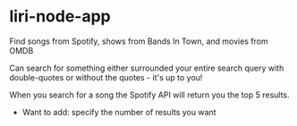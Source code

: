 # liri-node-app
Find songs from Spotify, shows from Bands In Town, and movies from OMDB

Can search for something either surrounded your entire search query with double-quotes or without the quotes - it's up to you!

When you search for a song the Spotify API will return you the top 5 results.
  - Want to add: specify the number of results you want
